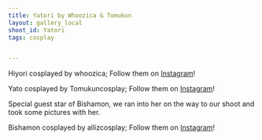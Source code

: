 ```yaml
---
title: Yatori by Whoozica & Tomukun
layout: gallery_local
shoot_id: Yatori
tags: cosplay


---
```


Hiyori cosplayed by whoozica; Follow them on [Instagram](https://www.instagram.com/whoozica)!

Yato cosplayed by Tomukuncosplay; Follow them on [Instagram](https://www.instagram.com/Tomukuncosplay)!

Special guest star of Bishamon, we ran into her on the way to our shoot and took some pictures with her.

Bishamon cosplayed by allizcosplay; Follow them on [Instagram](https://www.instagram.com/allizcosplay)!

